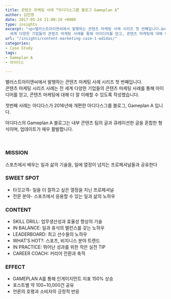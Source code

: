 ```yaml
---
title: 콘텐츠 마케팅 사례 “아디다스그룹 블로그 Gameplan A”
author: 김민영
date: 2017-05-24 21:00:19 +0000
type: insights
excerpt: "<p>밸러스트아이앤씨에서 발행하는 콘텐츠 마케팅 사례 시리즈 첫 번째입니다.&nbsp;<br />콘텐츠 마케팅 시리즈 사례는 전
  세계 다양한 기업들의 콘텐츠 마케팅 사례를 통해 아이디어를 얻고, 콘텐츠 마케팅에 대해 더 잘 이해할 수 있도록 작성했습니다.</p>"
url: "/insights/content-marketing-case-1-adidas/"
categories:
- Case Study
tags:
- Gameplan A
- 아이다스

---
```

밸러스트아이앤씨에서 발행하는 콘텐츠 마케팅 사례 시리즈 첫 번째입니다.   
콘텐츠 마케팅 시리즈 사례는 전 세계 다양한 기업들의 콘텐츠 마케팅 사례를 통해 아이디어를 얻고, 콘텐츠 마케팅에 대해 더 잘 이해할 수 있도록 작성했습니다.

첫번째 사례는 아디다스가 2016년에 개편한 아디다스그룹 블로그, Gameplan A 입니다.

아디다스의 Gameplan A 블로그는 내부 콘텐츠 팀의 글과 큐레이션한 글을 혼합한 형식이며, 업데이트가 매우 활발합니다. 

  

### MISSION

스포츠에서 배우는 일과 삶의 기술을, 일에 열정이 넘치는 프로페셔널들과 공유한다

### SWEET SPOT

* 타깃고객- 일을 더 잘하고 싶은 열정을 지닌 프로페셔널 
* 전문 분야- 스포츠에서 응용할 수 있는 일과 삶의 노하우 

### CONTENT

* SKILL DRILL: 업무생산성과 효율성 향상의 기술 
* IN BALANCE: 일과 휴식의 밸런스를 갖는 노하우
* LEADERBOARD: 최고 선수들의 노하우 
* WHAT’S HOT?: 스포츠, 비지니스 분야 트랜드
* IN PRACTICE: 뛰어난 성과를 위한 작은 실천 TIP
* CAREER COACH: 커리어 전환과 축적 

### EFFECT

* GAMEPLAN A를 통해 인게이지먼트 지표 150% 상승
* 포스트별 약 100\~10,000건 공유 
* 언론의 호평과 소비자의 긍정적 반응 